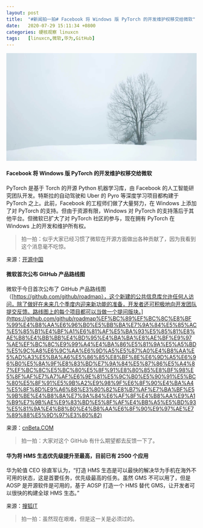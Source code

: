 ```yaml
---
layout: post
title:	"#新闻拍一拍# Facebook 将 Windows 版 PyTorch 的开发维护权移交给微软"
date:	2020-07-29 15:11:34 +0800 
categories:	硬核观察 linuxcn 
tags:	[linuxcn,微软,华为,GitHub]
---
```



![](/Asserts/Images/album/202007/29/151129z03tt372tt3a72k3.jpg)


#### Facebook 将 Windows 版 PyTorch 的开发维护权移交给微软


PyTorch 是基于 Torch 的开源 Python 机器学习库，由 Facebook 的人工智能研究团队开发。特斯拉的自动驾驶和 Uber 的 Pyro 等深度学习项目都构建于 PyTorch 之上。此前，Facebook 的工程师们做了大量努力，在 Windows 上添加了对 PyTorch 的支持。但由于资源有限，Windows 对 PyTorch 的支持落后于其他平台。但微软已扩大了对 PyTorch 社区的参与，现在拥有 PyTorch 在 Windows 上的开发和维护所有权。



> 
> 拍一拍：似乎大家已经习惯了微软在开源方面做出各种贡献了，因为我看到这个消息毫不吃惊。
> 
> 
> 


来源：[开源中国](https://www.oschina.net/news/117544/microsoft-becomes-maintainer-of-the-windows-version-of-pytorch)


#### 微软首次公布 GitHub 产品路线图


微软于今日首次公布了 GitHub 产品路线图（[https://github.com/github/roadmap），这个新建的公共信息库允许任何人访问，除了做好在未来几个季度内迎来新功能的准备，开发者还可积极地向开发团队提交反馈。路线图上的每个项目都可以当做一个提问版块。](https://github.com/github/roadmap%EF%BC%89%EF%BC%8C%E8%BF%99%E4%B8%AA%E6%96%B0%E5%BB%BA%E7%9A%84%E5%85%AC%E5%85%B1%E4%BF%A1%E6%81%AF%E5%BA%93%E5%85%81%E8%AE%B8%E4%BB%BB%E4%BD%95%E4%BA%BA%E8%AE%BF%E9%97%AE%EF%BC%8C%E9%99%A4%E4%BA%86%E5%81%9A%E5%A5%BD%E5%9C%A8%E6%9C%AA%E6%9D%A5%E5%87%A0%E4%B8%AA%E5%AD%A3%E5%BA%A6%E5%86%85%E8%BF%8E%E6%9D%A5%E6%96%B0%E5%8A%9F%E8%83%BD%E7%9A%84%E5%87%86%E5%A4%87%EF%BC%8C%E5%BC%80%E5%8F%91%E8%80%85%E8%BF%98%E5%8F%AF%E7%A7%AF%E6%9E%81%E5%9C%B0%E5%90%91%E5%BC%80%E5%8F%91%E5%9B%A2%E9%98%9F%E6%8F%90%E4%BA%A4%E5%8F%8D%E9%A6%88%E3%80%82%E8%B7%AF%E7%BA%BF%E5%9B%BE%E4%B8%8A%E7%9A%84%E6%AF%8F%E4%B8%AA%E9%A1%B9%E7%9B%AE%E9%83%BD%E5%8F%AF%E4%BB%A5%E5%BD%93%E5%81%9A%E4%B8%80%E4%B8%AA%E6%8F%90%E9%97%AE%E7%89%88%E5%9D%97%E3%80%82)


来源：[cnBeta.COM](https://www.cnbeta.com/articles/tech/1009037.htm)



> 
> 拍一拍：大家对这个 GitHub 有什么期望都去反馈一下了。
> 
> 
> 


#### 华为将 HMS 生态优先级提升至最高，目前已有 2500 个应用


华为轮值 CEO 徐直军认为，“打造 HMS 生态是可以最快的解决华为手机在海外不可用的状态，这是首要任务，优先级最高的任务。虽然 GMS 不可以用了，但是 AOSP 是开源软件是可用的，基于 AOSP 打造一个 HMS 替代 GMS，让开发者可以很快的构建全球 HMS 生态。”


来源：[搜狐IT](https://www.cnbeta.com/articles/tech/1009119.htm)



> 
> 拍一拍：虽然现在艰难，但是这一关是必须过的。
> 
> 
>

